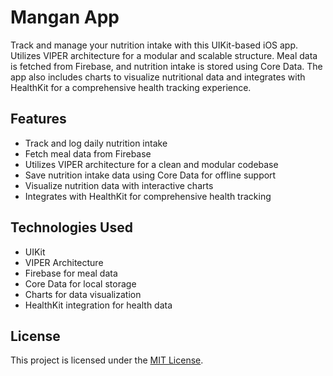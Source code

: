 # Mangan App

Track and manage your nutrition intake with this UIKit-based iOS app. Utilizes VIPER architecture for a modular and scalable structure. Meal data is fetched from Firebase, and nutrition intake is stored using Core Data. The app also includes charts to visualize nutritional data and integrates with HealthKit for a comprehensive health tracking experience.

## Features

- Track and log daily nutrition intake
- Fetch meal data from Firebase
- Utilizes VIPER architecture for a clean and modular codebase
- Save nutrition intake data using Core Data for offline support
- Visualize nutrition data with interactive charts
- Integrates with HealthKit for comprehensive health tracking

## Technologies Used

- UIKit
- VIPER Architecture
- Firebase for meal data
- Core Data for local storage
- Charts for data visualization
- HealthKit integration for health data

## License

This project is licensed under the [MIT License](LICENSE).
